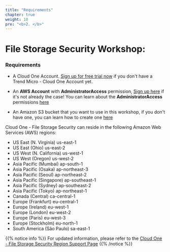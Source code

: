 ```yaml
---
title: "Requirements"
chapter: true
weight: 10
pre: "<b>2. </b>"
---
```


# File Storage Security Workshop:

### Requirements

* A Cloud One Account. [Sign up for free trial now](https://cloudone.trendmicro.com/SignUp.screen) if you don't have a Trend Micro - Cloud One Account yet.

* An <b>AWS Account</b> with <b>AdministratorAccess</b> permission, [Sign up here](https://portal.aws.amazon.com/billing/signup#/start) if it's not already the case! You can learn about the <b>AdministratorAccess</b> permissions [here](https://docs.aws.amazon.com/IAM/latest/UserGuide/getting-started_create-admin-group.html)

* An Amazon S3 bucket that you want to use in this workshop, if you don't have one, you can learn how to create one [here](https://docs.aws.amazon.com/AmazonS3/latest/userguide/create-bucket-overview.html)

Cloud One - File Storage Security can reside in the following Amazon Web Services (AWS) regions:

- US East (N. Virginia) us-east-1
- US East (Ohio) us-east-2
- US West (N. California) us-west-1
- US West (Oregon) us-west-2
- Asia Pacific (Mumbai) ap-south-1
- Asia Pacific (Osaka) ap-northeast-3
- Asia Pacific (Seoul) ap-northeast-2
- Asia Pacific (Singapore) ap-southeast-1
- Asia Pacific (Sydney) ap-southeast-2
- Asia Pacific (Tokyo) ap-northeast-1
- Canada (Central) ca-central-1
- Europe (Frankfurt) eu-central-1
- Europe (Ireland) eu-west-1
- Europe (London) eu-west-2
- Europe (Paris) eu-west-3
- Europe (Stockholm) eu-north-1
- South America (São Paulo) sa-east-1

{{% notice info %}}
For updated information, please refer to the <a href="https://cloudone.trendmicro.com/docs/file-storage-security/what-is-fss/#AWSRegion">Cloud One - File Storage Security Region Support Page</a>
{{% /notice %}}